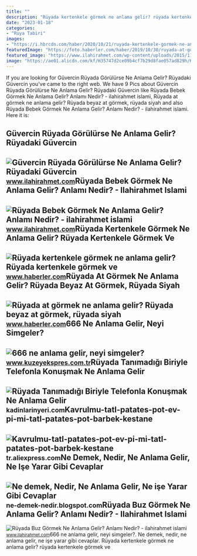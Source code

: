 ```yaml
---
title: ""
description: "Rüyada kertenkele görmek ne anlama gelir? rüyada kertenkele görmek ve"
date: "2023-01-18"
categories:
- "Ruya Tabiri"
images:
- "https://i.hbrcdn.com/haber/2020/10/21/ruyada-kertenkele-gormek-ne-anlama-gelir-ruyada-13681653_7166_amp.jpg"
featuredImage: "https://foto.haberler.com/haber/2019/10/30/ruyada-at-gormek-ne-anlama-gelir-12566959_7097_m.jpg"
featured_image: "https://www.ilahirahmet.com/wp-content/uploads/2015/11/Rüyada-Bebek-Görmek-Ne-Anlama-Gelir.jpg"
image: "https://ae01.alicdn.com/kf/H35747d2ce09b4cf7b29d8fae057ad829h/Kavrulmu-tatl-patates-pot-ev-pi-mi-tatl-patates-pot-barbek-kestane-patates-soba-makinesi-ok.jpg"
---
```


If you are looking for Güvercin Rüyada Görülürse Ne Anlama Gelir? Rüyadaki Güvercin you've came to the right web. We have 9 Pics about Güvercin Rüyada Görülürse Ne Anlama Gelir? Rüyadaki Güvercin like Rüyada Bebek Görmek Ne Anlama Gelir? Anlamı Nedir? - ilahirahmet islami, Rüyada at görmek ne anlama gelir? Rüyada beyaz at görmek, rüyada siyah and also Rüyada Bebek Görmek Ne Anlama Gelir? Anlamı Nedir? - ilahirahmet islami. Here it is:

Güvercin Rüyada Görülürse Ne Anlama Gelir? Rüyadaki Güvercin
------------------------------------------------------------

 ![Güvercin Rüyada Görülürse Ne Anlama Gelir? Rüyadaki Güvercin](https://www.ilahirahmet.com/wp-content/uploads/2015/12/Güvercin-Rüyada-Görülürse-Ne-Anlama-Gelir.jpg) <small>www.ilahirahmet.com</small>Rüyada Bebek Görmek Ne Anlama Gelir? Anlamı Nedir? - Ilahirahmet Islami
-----------------------------------------------------------------------

 ![Rüyada Bebek Görmek Ne Anlama Gelir? Anlamı Nedir? - ilahirahmet islami](https://www.ilahirahmet.com/wp-content/uploads/2015/11/Rüyada-Bebek-Görmek-Ne-Anlama-Gelir.jpg) <small>www.ilahirahmet.com</small>Rüyada Kertenkele Görmek Ne Anlama Gelir? Rüyada Kertenkele Görmek Ve
---------------------------------------------------------------------

 ![Rüyada kertenkele görmek ne anlama gelir? Rüyada kertenkele görmek ve](https://i.hbrcdn.com/haber/2020/10/21/ruyada-kertenkele-gormek-ne-anlama-gelir-ruyada-13681653_7166_amp.jpg) <small>www.haberler.com</small>Rüyada At Görmek Ne Anlama Gelir? Rüyada Beyaz At Görmek, Rüyada Siyah
----------------------------------------------------------------------

 ![Rüyada at görmek ne anlama gelir? Rüyada beyaz at görmek, rüyada siyah](https://foto.haberler.com/haber/2019/10/30/ruyada-at-gormek-ne-anlama-gelir-12566959_7097_m.jpg) <small>www.haberler.com</small>666 Ne Anlama Gelir, Neyi Simgeler?
-----------------------------------

 ![666 ne anlama gelir, neyi simgeler?](https://kuzeyeksprescomtr.teimg.com/kuzeyekspres-com-tr/uploads/2023/06/666-ne-anlama-gelir.jpg) <small>www.kuzeyekspres.com.tr</small>Rüyada Tanımadığı Biriyle Telefonla Konuşmak Ne Anlama Gelir
------------------------------------------------------------

 ![Rüyada Tanımadığı Biriyle Telefonla Konuşmak Ne Anlama Gelir](https://kadinlarinyeri.com/wp-content/uploads/2021/12/Ruyada-Tanimadigi-Biriyle-Telefonla-Konusmak-Ne-Anlama-Gelir.jpg) <small>kadinlarinyeri.com</small>Kavrulmu-tatl-patates-pot-ev-pi-mi-tatl-patates-pot-barbek-kestane
------------------------------------------------------------------

 ![Kavrulmu-tatl-patates-pot-ev-pi-mi-tatl-patates-pot-barbek-kestane](https://ae01.alicdn.com/kf/H35747d2ce09b4cf7b29d8fae057ad829h/Kavrulmu-tatl-patates-pot-ev-pi-mi-tatl-patates-pot-barbek-kestane-patates-soba-makinesi-ok.jpg) <small>tr.aliexpress.com</small>Ne Demek, Nedir, Ne Anlama Gelir, Ne Işe Yarar Gibi Cevaplar
------------------------------------------------------------

 ![Ne demek, Nedir, Ne Anlama Gelir, Ne işe Yarar Gibi Cevaplar](https://2.bp.blogspot.com/-pOxI32MXf1s/UcmTCU-2hxI/AAAAAAAAAL0/tTaoEUV03g0/s1600/Çoklu+Ortam+(Multimedya)+Nedir,+Ne+demektir,+Ne+anlama+gelir,+ne+işe+yarar.jpg) <small>ne-demek-nedir.blogspot.com</small>Rüyada Buz Görmek Ne Anlama Gelir? Anlamı Nedir? - Ilahirahmet Islami
---------------------------------------------------------------------

 ![Rüyada Buz Görmek Ne Anlama Gelir? Anlamı Nedir? - ilahirahmet islami](https://www.ilahirahmet.com/wp-content/uploads/2015/11/Rüyada-Buz-Görmek-Ne-Anlama-Gelir.jpg) <small>www.ilahirahmet.com</small>666 ne anlama gelir, neyi simgeler?. Ne demek, nedir, ne anlama gelir, ne işe yarar gibi cevaplar. Rüyada kertenkele görmek ne anlama gelir? rüyada kertenkele görmek ve
